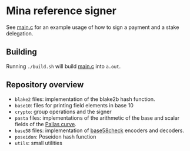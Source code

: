 # Mina reference signer

See [main.c](main.c) for an example usage of how to sign a payment and a stake delegation.

## Building

Running `./build.sh` will build [main.c](main.c) into `a.out`.

## Repository overview

- `blake2` files: implementation of the blake2b hash function.
- `base10`: files for printing field elements in base 10
- `crypto`: group operations and the signer
- `pasta` files: implementations of the arithmetic of the base and scalar fields of the [Pallas curve](https://electriccoin.co/blog/the-pasta-curves-for-halo-2-and-beyond/).
- `base58` files: implementation of [base58check](https://en.bitcoin.it/wiki/Base58Check_encoding) encoders and decoders.
- `poseidon`: Poseidon hash function
- `utils`: small utilities
